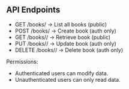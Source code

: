 ## API Endpoints

- GET /books/ → List all books (public)
- POST /books/ → Create book (auth only)
- GET /books/<id>/ → Retrieve book (public)
- PUT /books/<id>/ → Update book (auth only)
- DELETE /books/<id>/ → Delete book (auth only)

Permissions:

- Authenticated users can modify data.
- Unauthenticated users can only read data.
